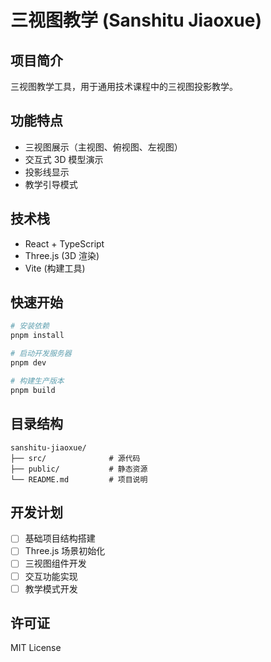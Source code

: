 # 三视图教学 (Sanshitu Jiaoxue)

## 项目简介

三视图教学工具，用于通用技术课程中的三视图投影教学。

## 功能特点

- 三视图展示（主视图、俯视图、左视图）
- 交互式 3D 模型演示
- 投影线显示
- 教学引导模式

## 技术栈

- React + TypeScript
- Three.js (3D 渲染)
- Vite (构建工具)

## 快速开始

```bash
# 安装依赖
pnpm install

# 启动开发服务器
pnpm dev

# 构建生产版本
pnpm build
```

## 目录结构

```
sanshitu-jiaoxue/
├── src/              # 源代码
├── public/           # 静态资源
└── README.md         # 项目说明
```

## 开发计划

- [ ] 基础项目结构搭建
- [ ] Three.js 场景初始化
- [ ] 三视图组件开发
- [ ] 交互功能实现
- [ ] 教学模式开发

## 许可证

MIT License
